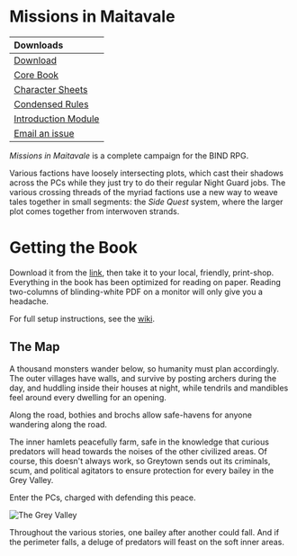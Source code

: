 # Missions in Maitavale

|             Downloads                |
|:-------------------------------------|
| [Download][download]                 | 
| [Core Book][core]                    | 
| [Character Sheets][cs]               |
| [Condensed Rules][rules]             |
| [Introduction Module][oneshot]       |
| [Email an issue][issues email]       |

*Missions in Maitavale* is a complete campaign for the BIND RPG.

Various factions have loosely intersecting plots, which cast their shadows across the PCs while they just try to do their regular Night Guard jobs.
The various crossing threads of the myriad factions use a new way to weave tales together in small segments: the *Side Quest* system, where the larger plot comes together from interwoven strands.

# Getting the Book

Download it from the [link][download], then take it to your local, friendly, print-shop.
Everything in the book has been optimized for reading on paper.
Reading two-columns of blinding-white PDF on a monitor will only give you a headache.

For full setup instructions, see the [wiki][compiling].

## The Map

A thousand monsters wander below, so humanity must plan accordingly.
The outer villages have walls, and survive by posting archers during the day, and huddling inside their houses at night, while tendrils and mandibles feel around every dwelling for an opening.

Along the road, bothies and brochs allow safe-havens for anyone wandering along the road.

The inner hamlets peacefully farm, safe in the knowledge that curious predators will head towards the noises of the other civilized areas.
Of course, this doesn't always work, so Greytown sends out its criminals, scum, and political agitators to ensure protection for every bailey in the Grey Valley.

Enter the PCs, charged with defending this peace.

![The Grey Valley](images/Irina/greylands.jpg)

Throughout the various stories, one bailey after another could fall.
And if the perimeter falls, a deluge of predators will feast on the soft inner areas.

[compiling]: https://gitlab.com/bindrpg/core/-/wikis/dev/Compiling
[download]: https://gitlab.com/bindrpg/mim/-/jobs/artifacts/master/raw/Missions_in_Maitavale.pdf?job=build
[cs]: https://gitlab.com/bindrpg/config/-/jobs/artifacts/master/raw/character_sheets.pdf?job=build
[rules]: https://gitlab.com/bindrpg/config/-/jobs/artifacts/master/raw/rules.pdf?job=build
[oneshot]: https://gitlab.com/bindrpg/oneshot/-/jobs/artifacts/master/raw/Escape_from_the_Goblin_Horde.pdf?job=build
[issues email]: mailto:contact-project+bindrpg-mim-46332255-issue-@incoming.gitlab.com
[core]: https://gitlab.com/bindrpg/metabind/-/jobs/artifacts/master/raw/complete/Core_Rules.pdf?job=build
